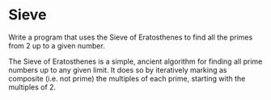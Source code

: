 # Sieve

Write a program that uses the Sieve of Eratosthenes to find all the primes from
2 up to a given number.

The Sieve of Eratosthenes is a simple, ancient algorithm for finding all prime
numbers up to any given limit. It does so by iteratively marking as composite
(i.e. not prime) the multiples of each prime, starting with the multiples of 2.

